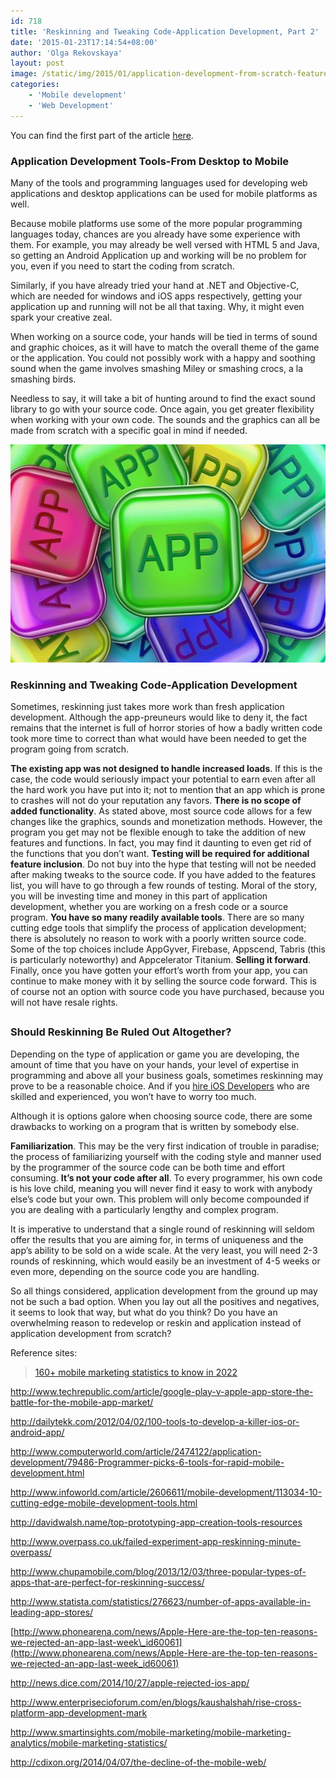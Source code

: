 ```yaml
---
id: 718
title: 'Reskinning and Tweaking Code-Application Development, Part 2'
date: '2015-01-23T17:14:54+08:00'
author: 'Olga Rekovskaya'
layout: post
image: /static/img/2015/01/application-development-from-scratch-featured-image.jpg
categories:
    - 'Mobile development'
    - 'Web Development'
---
```


You can find the first part of the article [here](http://www.issart.com/blog/application-development-scratch-part-1/).

### Application Development Tools-From Desktop to Mobile

Many of the tools and programming languages used for developing web applications and desktop applications can be used for mobile platforms as well.

Because mobile platforms use some of the more popular programming languages today, chances are you already have some experience with them. For example, you may already be well versed with HTML 5 and Java, so getting an Android Application up and working will be no problem for you, even if you need to start the coding from scratch.

Similarly, if you have already tried your hand at .NET and Objective-C, which are needed for windows and iOS apps respectively, getting your application up and running will not be all that taxing. Why, it might even spark your creative zeal.

When working on a source code, your hands will be tied in terms of sound and graphic choices, as it will have to match the overall theme of the game or the application. You could not possibly work with a happy and soothing sound when the game involves smashing Miley or smashing crocs, a la smashing birds.

Needless to say, it will take a bit of hunting around to find the exact sound library to go with your source code. Once again, you get greater flexibility when working with your own code. The sounds and the graphics can all be made from scratch with a specific goal in mind if needed.

![application development from scratch reskinning and tweaking code](/static/img/2015/01/application-development-from-scratch-reskinning-and-tweaking-code.jpg)

### Reskinning and Tweaking Code-Application Development

Sometimes, reskinning just takes more work than fresh application development. Although the app-preuneurs would like to deny it, the fact remains that the internet is full of horror stories of how a badly written code took more time to correct than what would have been needed to get the program going from scratch.

**The existing app was not designed to handle increased loads**. If this is the case, the code would seriously impact your potential to earn even after all the hard work you have put into it; not to mention that an app which is prone to crashes will not do your reputation any favors.
**There is no scope of added functionality**. As stated above, most source code allows for a few changes like the graphics, sounds and monetization methods. However, the program you get may not be flexible enough to take the addition of new features and functions. In fact, you may find it daunting to even get rid of the functions that you don’t want.
**Testing will be required for additional feature inclusion**. Do not buy into the hype that testing will not be needed after making tweaks to the source code. If you have added to the features list, you will have to go through a few rounds of testing. Moral of the story, you will be investing time and money in this part of application development, whether you are working on a fresh code or a source program.
**You have so many readily available tools**. There are so many cutting edge tools that simplify the process of application development; there is absolutely no reason to work with a poorly written source code. Some of the top choices include AppGyver, Firebase, Appscend, Tabris (this is particularly noteworthy) and Appcelerator Titanium.
**Selling it forward**. Finally, once you have gotten your effort’s worth from your app, you can continue to make money with it by selling the source code forward. This is of course not an option with source code you have purchased, because you will not have resale rights.

##  

### Should Reskinning Be Ruled Out Altogether?

Depending on the type of application or game you are developing, the amount of time that you have on your hands, your level of expertise in programming and above all your business goals, sometimes reskinning may prove to be a reasonable choice. And if you [hire iOS Developers](https://www.devteam.space/hire-ios-developers/) who are skilled and experienced, you won’t have to worry too much.

Although it is options galore when choosing source code, there are some drawbacks to working on a program that is written by somebody else.

**Familiarization**. This may be the very first indication of trouble in paradise; the process of familiarizing yourself with the coding style and manner used by the programmer of the source code can be both time and effort consuming.
**It’s not your code after all**. To every programmer, his own code is his love child, meaning you will never find it easy to work with anybody else’s code but your own. This problem will only become compounded if you are dealing with a particularly lengthy and complex program.

It is imperative to understand that a single round of reskinning will seldom offer the results that you are aiming for, in terms of uniqueness and the app’s ability to be sold on a wide scale. At the very least, you will need 2-3 rounds of reskinning, which would easily be an investment of 4-5 weeks or even more, depending on the source code you are handling.

So all things considered, application development from the ground up may not be such a bad option. When you lay out all the positives and negatives, it seems to look that way, but what do you think? Do you have an overwhelming reason to redevelop or reskin and application instead of application development from scratch?



Reference sites:

> [160+ mobile marketing statistics to know in 2022](https://themarketinghelpline.com/mobile-marketing-statistics/)

<iframe class="wp-embedded-content" data-secret="3W9kfbZyjP" frameborder="0" height="338" marginheight="0" marginwidth="0" sandbox="allow-scripts" scrolling="no" security="restricted" src="https://themarketinghelpline.com/mobile-marketing-statistics/embed/#?secret=3W9kfbZyjP" style="position: absolute; clip: rect(1px, 1px, 1px, 1px);" title="“160+ mobile marketing statistics to know in 2022” — The Marketing Helpline UK" width="600"></iframe><http://www.statista.com/statistics/263795/number-of-available-apps-in-the-apple-app-store/>

<http://www.techrepublic.com/article/google-play-v-apple-app-store-the-battle-for-the-mobile-app-market/>

<http://dailytekk.com/2012/04/02/100-tools-to-develop-a-killer-ios-or-android-app/>

<http://www.computerworld.com/article/2474122/application-development/79486-Programmer-picks-6-tools-for-rapid-mobile-development.html>

<http://www.infoworld.com/article/2606611/mobile-development/113034-10-cutting-edge-mobile-development-tools.html>

<http://davidwalsh.name/top-prototyping-app-creation-tools-resources>

<http://www.overpass.co.uk/failed-experiment-app-reskinning-minute-overpass/>

<http://www.chupamobile.com/blog/2013/12/03/three-popular-types-of-apps-that-are-perfect-for-reskinning-success/>

<http://www.statista.com/statistics/276623/number-of-apps-available-in-leading-app-stores/>

[http://www.phonearena.com/news/Apple-Here-are-the-top-ten-reasons-we-rejected-an-app-last-week\_id60061](http://www.phonearena.com/news/Apple-Here-are-the-top-ten-reasons-we-rejected-an-app-last-week_id60061)

<http://news.dice.com/2014/10/27/apple-rejected-ios-app/>

<http://www.enterprisecioforum.com/en/blogs/kaushalshah/rise-cross-platform-app-development-mark>

<http://www.smartinsights.com/mobile-marketing/mobile-marketing-analytics/mobile-marketing-statistics/>

<http://cdixon.org/2014/04/07/the-decline-of-the-mobile-web/>